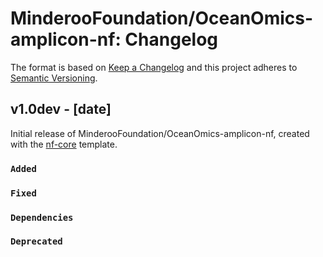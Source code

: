 # MinderooFoundation/OceanOmics-amplicon-nf: Changelog

The format is based on [Keep a Changelog](https://keepachangelog.com/en/1.0.0/)
and this project adheres to [Semantic Versioning](https://semver.org/spec/v2.0.0.html).

## v1.0dev - [date]

Initial release of MinderooFoundation/OceanOmics-amplicon-nf, created with the [nf-core](https://nf-co.re/) template.

### `Added`

### `Fixed`

### `Dependencies`

### `Deprecated`
